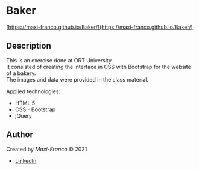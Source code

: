 # Baker
[https://maxi-franco.github.io/Baker/](https://maxi-franco.github.io/Baker/)

## Description
This is an exercise done at ORT University.<br>
It consisted of creating the interface in CSS with Bootstrap for the website of a bakery.<br>
The images and data were provided in the class material.

Applied technologies:
- HTML 5
- CSS - Bootstrap
- jQuery

## Author
Created by _Maxi-Franco_ &copy; 2021<br>
* [LinkedIn](https://www.linkedin.com/in/maxi-franco/)